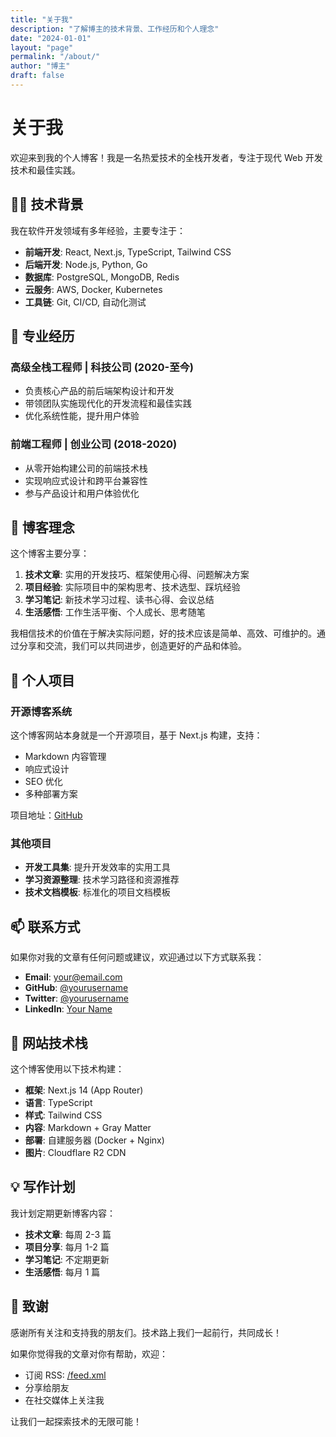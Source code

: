 ```yaml
---
title: "关于我"
description: "了解博主的技术背景、工作经历和个人理念"
date: "2024-01-01"
layout: "page"
permalink: "/about/"
author: "博主"
draft: false
---
```


# 关于我

欢迎来到我的个人博客！我是一名热爱技术的全栈开发者，专注于现代 Web 开发技术和最佳实践。

## 👨‍💻 技术背景

我在软件开发领域有多年经验，主要专注于：

- **前端开发**: React, Next.js, TypeScript, Tailwind CSS
- **后端开发**: Node.js, Python, Go
- **数据库**: PostgreSQL, MongoDB, Redis
- **云服务**: AWS, Docker, Kubernetes
- **工具链**: Git, CI/CD, 自动化测试

## 🎯 专业经历

### 高级全栈工程师 | 科技公司 (2020-至今)
- 负责核心产品的前后端架构设计和开发
- 带领团队实施现代化的开发流程和最佳实践
- 优化系统性能，提升用户体验

### 前端工程师 | 创业公司 (2018-2020)
- 从零开始构建公司的前端技术栈
- 实现响应式设计和跨平台兼容性
- 参与产品设计和用户体验优化

## 📝 博客理念

这个博客主要分享：

1. **技术文章**: 实用的开发技巧、框架使用心得、问题解决方案
2. **项目经验**: 实际项目中的架构思考、技术选型、踩坑经验
3. **学习笔记**: 新技术学习过程、读书心得、会议总结
4. **生活感悟**: 工作生活平衡、个人成长、思考随笔

我相信技术的价值在于解决实际问题，好的技术应该是简单、高效、可维护的。通过分享和交流，我们可以共同进步，创造更好的产品和体验。

## 🌟 个人项目

### 开源博客系统
这个博客网站本身就是一个开源项目，基于 Next.js 构建，支持：
- Markdown 内容管理
- 响应式设计
- SEO 优化
- 多种部署方案

项目地址：[GitHub](https://github.com/yourusername/blog)

### 其他项目
- **开发工具集**: 提升开发效率的实用工具
- **学习资源整理**: 技术学习路径和资源推荐
- **技术文档模板**: 标准化的项目文档模板

## 📫 联系方式

如果你对我的文章有任何问题或建议，欢迎通过以下方式联系我：

- **Email**: [your@email.com](mailto:your@email.com)
- **GitHub**: [@yourusername](https://github.com/yourusername)
- **Twitter**: [@yourusername](https://twitter.com/yourusername)
- **LinkedIn**: [Your Name](https://linkedin.com/in/yourusername)

## 🎨 网站技术栈

这个博客使用以下技术构建：

- **框架**: Next.js 14 (App Router)
- **语言**: TypeScript
- **样式**: Tailwind CSS
- **内容**: Markdown + Gray Matter
- **部署**: 自建服务器 (Docker + Nginx)
- **图片**: Cloudflare R2 CDN

## 💡 写作计划

我计划定期更新博客内容：

- **技术文章**: 每周 2-3 篇
- **项目分享**: 每月 1-2 篇
- **学习笔记**: 不定期更新
- **生活感悟**: 每月 1 篇

## 🙏 致谢

感谢所有关注和支持我的朋友们。技术路上我们一起前行，共同成长！

如果你觉得我的文章对你有帮助，欢迎：
- 订阅 RSS: [/feed.xml](/feed.xml)
- 分享给朋友
- 在社交媒体上关注我

让我们一起探索技术的无限可能！
